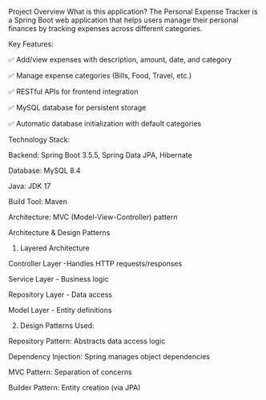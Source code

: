 Project Overview
What is this application?
The Personal Expense Tracker is a Spring Boot web application that helps users manage their personal finances by tracking expenses across different categories.

Key Features:

✅ Add/view expenses with description, amount, date, and category

✅ Manage expense categories (Bills, Food, Travel, etc.)

✅ RESTful APIs for frontend integration

✅ MySQL database for persistent storage

✅ Automatic database initialization with default categories

Technology Stack:

Backend: Spring Boot 3.5.5, Spring Data JPA, Hibernate

Database: MySQL 8.4

Java: JDK 17

Build Tool: Maven

Architecture: MVC (Model-View-Controller) pattern

Architecture & Design Patterns


1. Layered Architecture

Controller Layer  -Handles HTTP requests/responses

Service Layer  - Business logic

Repository Layer - Data access

Model Layer - Entity definitions

2. Design Patterns Used:

Repository Pattern: Abstracts data access logic

Dependency Injection: Spring manages object dependencies

MVC Pattern: Separation of concerns

Builder Pattern: Entity creation (via JPA)
